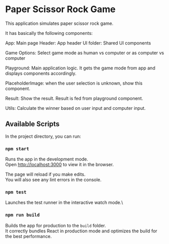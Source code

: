 # Paper Scissor Rock Game

This application simulates paper scissor rock game.

It has basically the following components:

App: Main page
Header: App header
UI folder: Shared UI components

Game Options: Select game mode as human vs computer or as computer vs computer

Playground: Main application logic. It gets the game mode from app and displays components accordingly.

PlaceholderImage: when the user selection is unknown, show this component.

Result: Show the result. Result is fed from playground component.

Utils: Calculate the winner based on user input and computer input.

## Available Scripts

In the project directory, you can run:

### `npm start`

Runs the app in the development mode.\
Open [http://localhost:3000](http://localhost:3000) to view it in the browser.

The page will reload if you make edits.\
You will also see any lint errors in the console.

### `npm test`

Launches the test runner in the interactive watch mode.\

### `npm run build`

Builds the app for production to the `build` folder.\
It correctly bundles React in production mode and optimizes the build for the best performance.
